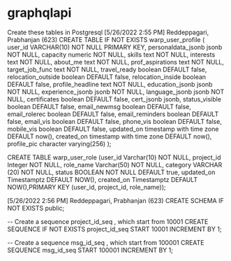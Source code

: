 # graphqlapi

Create these tables in Postgresql
[5/26/2022 2:55 PM] Reddeppagari, Prabhanjan (623)
CREATE TABLE IF NOT EXISTS warp_user_profile
(
user_id VARCHAR(10) NOT NULL PRIMARY KEY,
personaldata_jsonb jsonb NOT NULL,
capacity numeric NOT NULL,
skills text NOT NULL,
interests text NOT NULL,
about_me text NOT NULL,
prof_aspirations text NOT NULL,
target_job_func text NOT NULL,
travel_ready boolean DEFAULT false,
relocation_outside boolean DEFAULT false,
relocation_inside boolean DEFAULT false,
profile_headline text NOT NULL,
education_jsonb jsonb NOT NULL,
experience_jsonb jsonb NOT NULL,
language_jsonb jsonb NOT NULL,
certificates boolean DEFAULT false,
cert_jsonb jsonb,
status_visible boolean DEFAULT false,
email_newmsg boolean DEFAULT false,
email_rolerec boolean DEFAULT false,
email_reminders boolean DEFAULT false,
email_vis boolean DEFAULT false,
phone_vis boolean DEFAULT false,
mobile_vis boolean DEFAULT false,
updated_on timestamp with time zone DEFAULT now(),
created_on timestamp with time zone DEFAULT now(),
profile_pic character varying(256)
);

CREATE TABLE warp_user_role
(user_id Varchar(10) NOT NULL,
project_id Integer NOT NULL,
role_name Varchar(50) NOT NULL,
category VARCHAR (20) NOT NULL,
status BOOLEAN NOT NULL DEFAULT true,
updated_on Timestamptz DEFAULT NOW(),
created_on Timestamptz DEFAULT NOW(),PRIMARY KEY (user_id, project_id, role_name));

[5/26/2022 2:56 PM] Reddeppagari, Prabhanjan (623)
CREATE SCHEMA IF NOT EXISTS public;

-- Create a sequence project_id_seq , which start from 10001
CREATE SEQUENCE IF NOT EXISTS project_id_seq START 10001 INCREMENT BY 1;

-- Create a sequence msg_id_seq , which start from 100001
CREATE SEQUENCE msg_id_seq START 100001 INCREMENT BY 1;

